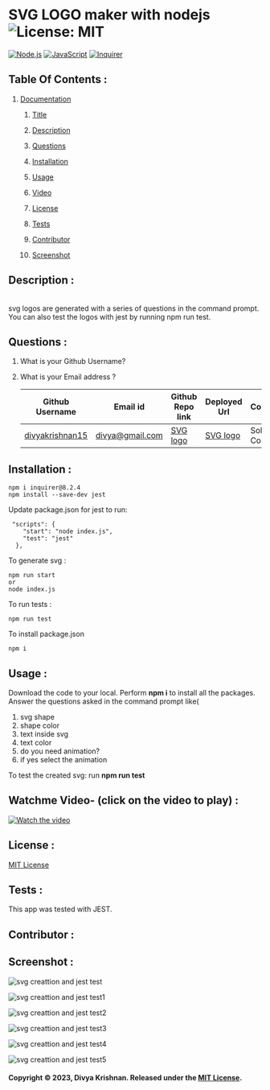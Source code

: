 # SVG LOGO maker with nodejs ![License: MIT](https://img.shields.io/badge/License-MIT-yellow.svg) 
 [![Node.js](https://img.shields.io/badge/Node.js-43853D?style=for-the-badge&logo=node.js&logoColor=white)](https://nodejs.org/) 
 [![JavaScript](https://img.shields.io/badge/JavaScript-F7DF1E?style=for-the-badge&logo=javascript&logoColor=black)](https://developer.mozilla.org/en-US/docs/Web/JavaScript) 
 [![Inquirer](https://img.shields.io/badge/Inquirer-0d0d0d?style=for-the-badge&logo=inquirer&logoColor=white)](https://www.npmjs.com/package/inquirer)
 ## Table Of Contents : 
 1.  [Documentation](#documentation) 

        1.  [Title](#Title) 

        2.  [Description](#Description) 

        3.  [Questions](#Questions) 

        4.  [Installation](#Installation) 

        5.  [Usage](#Usage) 

        6.  [Video](#Video) 

        7.  [License](#License) 

        8. [Tests](#Tests)

        9. [Contributor](#Contributor) 

        10. [Screenshot](#screenshot) 
 
 ## Description :  
 <a name="Description"></a>  
 svg logos are generated with a series of questions in the command prompt. You can also test the logos with jest by running npm run test.
 ## Questions :  
 <a name="Questions"></a> 
 1. What is your Github Username? 
 2. What is your Email address ? 
 
    | Github Username  | **Email id** | **Github Repo link** | **Deployed Url** | **Contributor** |
    | --- | --- | --- | --- | --- |
    | [divyakrishnan15](https://github.com/divyakrishnan15) | divya@gmail.com | [SVG logo](https://github.com/divyakrishnan15/weatherapp/) | [SVG logo](https://divyakrishnan15.github.io/weatherapp//) | Sole Contributor |
 ## Installation :  
 <a name="Installation"></a> 
```shell 
npm i inquirer@8.2.4
npm install --save-dev jest
```
Update package.json for jest to run:
```shell
 "scripts": {
    "start": "node index.js",
    "test": "jest"
  },
```
To generate svg :
```shell
npm run start 
or
node index.js
 ```

To run tests :
```shell
npm run test
 ```

To install package.json
```shell
npm i
```

 ## Usage :  
 <a name="Usage"></a> 
 Download the code to your local. 
 Perform **npm i** to install all the packages. 
 Answer the questions asked in the command prompt like(
   1. svg shape
   2. shape color
   3. text inside svg
   4. text color
   5. do you need animation?
   6. if yes select the animation
 
 To test the created svg:
   run **npm run test**
   
 ## Watchme Video- (click on the video to play) : 
 <a name="Video"></a> 
 [![Watch the video](https://img.youtube.com/vi/IDsxM5c4ays/maxresdefault.jpg)](https://youtu.be/IDsxM5c4ays)
 ## License :  
 <a name="License"></a> 
 [MIT License](https://choosealicense.com/licenses/mit/) 
 ## Tests :
 <a name="Tests"></a> 
 This app was  tested with JEST.
 ## Contributor :
 <a name="Contributor"></a> 
 ## Screenshot : 
 <a name="screenshot"></a> 
 
![svg creattion and jest test](https://github.com/divyakrishnan15/nodejs_svg_creation/assets/40469923/81de0558-9f04-4c96-8628-c8e9c6155716)

![svg creattion and jest test1](https://github.com/divyakrishnan15/nodejs_svg_creation/assets/40469923/394e7f6d-ad74-42a6-adc6-e2d1700d1dba)

![svg creattion and jest test2](https://github.com/divyakrishnan15/nodejs_svg_creation/assets/40469923/e6ff7c7e-2db8-42be-bc3a-36b2363adf89)

![svg creattion and jest test3](https://github.com/divyakrishnan15/nodejs_svg_creation/assets/40469923/b959aaf1-f09a-4277-8dfc-5bec7662774a)

![svg creattion and jest test4](https://github.com/divyakrishnan15/nodejs_svg_creation/assets/40469923/eb82530d-3b10-4668-8ec4-668073d7a602)


![svg creattion and jest test5](https://github.com/divyakrishnan15/nodejs_svg_creation/assets/40469923/5e4d5e3c-42c7-443d-9307-3fdb802d9541)




 #### Copyright © 2023, Divya Krishnan. Released under the [MIT License](https://choosealicense.com/licenses/mit/).
